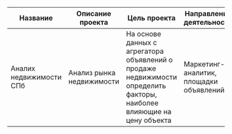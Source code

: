 |Название| Описание проекта | Цель проекта | Направление деятельности |Инструменты и библиотеки| Результат|
|----| --- | ----------- |----------- |----------- |----|
|Аналих недвижимости СПб| Анализ рынка недвижимости | На основе данных с агрегатора объявлений о продаже недвижимости определить факторы, наиболее влияющие на цену объекта | Маркетинг-аналитик, площадки объявлений |pandas, seaborn, matplotlib| Выполнена предобработка данных, данные проанализированы, сделаны и визуализированы выводы о влиянии параметров объекта недвижимости на его цену|

